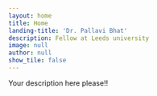 ```yaml
---
layout: home
title: Home
landing-title: 'Dr. Pallavi Bhat'
description: Fellow at Leeds university
image: null
author: null
show_tile: false
---
```


Your description here please!!
